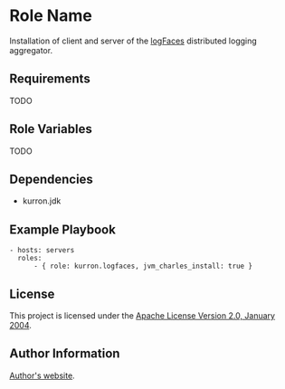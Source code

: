Role Name
=========

Installation of client and server of the [logFaces](http://www.moonlit-software.com/) distributed logging aggregator.

Requirements
------------

TODO

Role Variables
--------------

TODO

Dependencies
------------

* kurron.jdk

Example Playbook
----------------

```
- hosts: servers
  roles:
      - { role: kurron.logfaces, jvm_charles_install: true }
```

License
-------

This project is licensed under the [Apache License Version 2.0, January 2004](http://www.apache.org/licenses/).

Author Information
------------------

[Author's website](http://jvmguy.com/).
